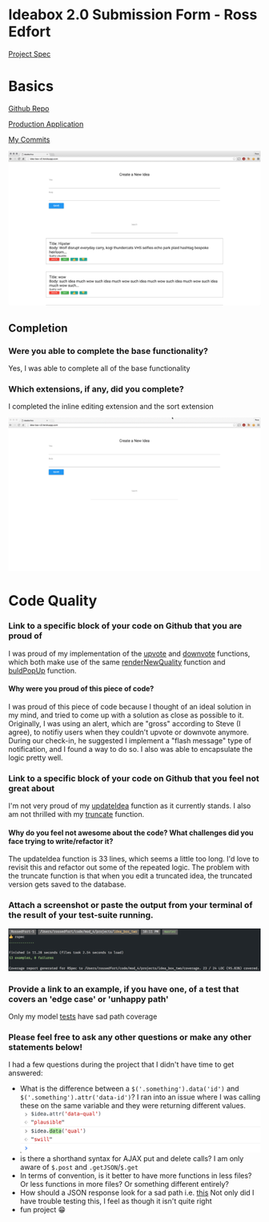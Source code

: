 # Ideabox 2.0 Submission Form - Ross Edfort
[Project Spec](https://github.com/turingschool/curriculum/blob/master/source/projects/revenge_of_idea_box.markdown)
# Basics
[Github Repo](https://github.com/rossedfort/idea_box_two)

[Production Application](http://idea-box-v2.herokuapp.com/)

[My Commits](https://github.com/rossedfort/idea_box_two/commits/master)

![IdeaBox](images/edfort_idea_box.png)

## Completion

### Were you able to complete the base functionality?
Yes, I was able to complete all of the base functionality

### Which extensions, if any, did you complete?
I completed the inline editing extension and the sort extension

![IdeaBox Demo](images/edfort_idea_box.gif)
# Code Quality

### Link to a specific block of your code on Github that you are proud of
I was proud of my implementation of the [upvote](https://github.com/rossedfort/idea_box_two/blob/master/app/assets/javascripts/upvote_idea.js#L1-L26) and [downvote](https://github.com/rossedfort/idea_box_two/blob/master/app/assets/javascripts/downvote_idea.js#L1-L26) functions, which both make use of the same [renderNewQuality](https://github.com/rossedfort/idea_box_two/blob/master/app/assets/javascripts/render_new_quality.js#L1-L5) function and [buldPopUp](https://github.com/rossedfort/idea_box_two/blob/master/app/assets/javascripts/build_pop_up.js#L1-L4) function.
#### Why were you proud of this piece of code?
I was proud of this piece of code because I thought of an ideal solution in my mind, and tried to come up with a solution as close as possible to it. Originally, I was using an alert, which are "gross" according to Steve (I agree), to notifiy users when they couldn't upvote or downvote anymore. During our check-in, he suggested I implement a "flash message" type of notification, and I found a way to do so. I also was able to encapsulate the logic pretty well.

### Link to a specific block of your code on Github that you feel not great about
I'm not very proud of my [updateIdea](https://github.com/rossedfort/idea_box_two/blob/master/app/assets/javascripts/update_idea.js#L1-L33) function as it currently stands.
I also am not thrilled with my [truncate](https://github.com/rossedfort/idea_box_two/blob/master/app/assets/javascripts/truncate.js#L1-L8) function.
#### Why do you feel not awesome about the code? What challenges did you face trying to write/refactor it?
The updateIdea function is 33 lines, which seems a little too long. I'd love to revisit this and refactor out some of the repeated logic. The problem with the truncate function is that when you edit a truncated idea, the truncated version gets saved to the database.
### Attach a screenshot or paste the output from your terminal of the result of your test-suite running.
![IdeaBox Test Suite](images/edfort_idea_box_tests.png)
### Provide a link to an example, if you have one, of a test that covers an 'edge case' or 'unhappy path'

Only my model [tests](https://github.com/rossedfort/idea_box_two/blob/master/spec/models/idea_spec.rb#L9-L17) have sad path coverage


### Please feel free to ask any other questions or make any other statements below!
I had a few questions during the project that I didn't have time to get answered:

* What is the difference between a `$('.something').data('id')` and `$('.something').attr('data-id')`? I ran into an issue where I was calling these on the same variable and they were returning different values. ![Weird Error](images/edfort_idea_box_error.png)
* is there a shorthand syntax for AJAX put and delete calls? I am only aware of `$.post` and `.getJSON`/`$.get`
* In terms of convention, is it better to have more functions in less files? Or less functions in more files? Or something different entirely?
* How should a JSON response look for a sad path i.e. [this](https://github.com/rossedfort/idea_box_two/blob/master/app/controllers/api/v1/ideas_controller.rb#L14) Not only did I have trouble testing this, I feel as though it isn't quite right
* fun project 😁
